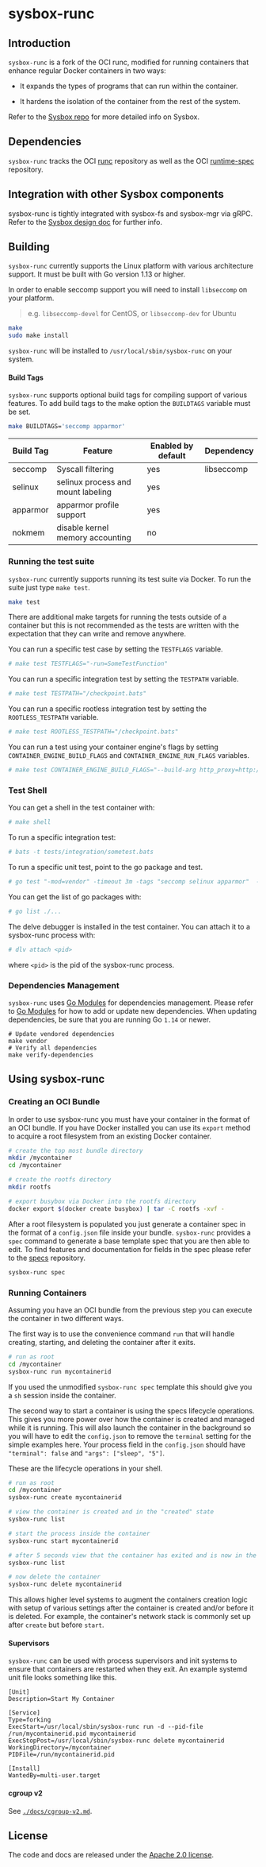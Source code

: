 # sysbox-runc

## Introduction

`sysbox-runc` is a fork of the OCI runc, modified for running containers that
enhance regular Docker containers in two ways:

* It expands the types of programs that can run within the container.

* It hardens the isolation of the container from the rest of the
  system.

Refer to the [Sysbox repo](https://github.com/nestybox/sysbox) for
more detailed info on Sysbox.


## Dependencies

`sysbox-runc` tracks the OCI [runc](https://github.com/opencontainers/runc) repository
as well as the OCI [runtime-spec](https://github.com/opencontainers/runtime-spec)
repository.


## Integration with other Sysbox components

sysbox-runc is tightly integrated with sysbox-fs and sysbox-mgr via
gRPC. Refer to the [Sysbox design doc](https://github.com/nestybox/sysbox/blob/master/docs/design.md) for
further info.

## Building

`sysbox-runc` currently supports the Linux platform with various architecture support.
It must be built with Go version 1.13 or higher.

In order to enable seccomp support you will need to install `libseccomp` on your platform.
> e.g. `libseccomp-devel` for CentOS, or `libseccomp-dev` for Ubuntu

```bash
make
sudo make install
```

`sysbox-runc` will be installed to `/usr/local/sbin/sysbox-runc` on your system.


#### Build Tags

`sysbox-runc` supports optional build tags for compiling support of various features.
To add build tags to the make option the `BUILDTAGS` variable must be set.

```bash
make BUILDTAGS='seccomp apparmor'
```

| Build Tag | Feature                            | Enabled by default | Dependency |
|-----------|------------------------------------|--------------------|------------|
| seccomp   | Syscall filtering                  | yes                | libseccomp |
| selinux   | selinux process and mount labeling | yes                | <none>     |
| apparmor  | apparmor profile support           | yes                | <none>     |
| nokmem    | disable kernel memory accounting   | no                 | <none>     |


### Running the test suite

`sysbox-runc` currently supports running its test suite via Docker.
To run the suite just type `make test`.

```bash
make test
```

There are additional make targets for running the tests outside of a container but this is
not recommended as the tests are written with the expectation that they can write and
remove anywhere.

You can run a specific test case by setting the `TESTFLAGS` variable.

```bash
# make test TESTFLAGS="-run=SomeTestFunction"
```

You can run a specific integration test by setting the `TESTPATH` variable.

```bash
# make test TESTPATH="/checkpoint.bats"
```

You can run a specific rootless integration test by setting the `ROOTLESS_TESTPATH` variable.

```bash
# make test ROOTLESS_TESTPATH="/checkpoint.bats"
```

You can run a test using your container engine's flags by setting `CONTAINER_ENGINE_BUILD_FLAGS` and `CONTAINER_ENGINE_RUN_FLAGS` variables.

```bash
# make test CONTAINER_ENGINE_BUILD_FLAGS="--build-arg http_proxy=http://yourproxy/" CONTAINER_ENGINE_RUN_FLAGS="-e http_proxy=http://yourproxy/"
```

### Test Shell

You can get a shell in the test container with:

```bash
# make shell
```

To run a specific integration test:

```bash
# bats -t tests/integration/sometest.bats
```

To run a specific unit test, point to the go package and test.

```bash
# go test "-mod=vendor" -timeout 3m -tags "seccomp selinux apparmor"  -v github.com/opencontainers/runc/libcontainer/integration -run TestEnter
```

You can get the list of go packages with:

```bash
# go list ./...
```

The delve debugger is installed in the test container. You can attach it to a sysbox-runc process with:

```bash
# dlv attach <pid>
```

where `<pid>` is the pid of the sysbox-runc process.

### Dependencies Management

`sysbox-runc` uses [Go Modules](https://github.com/golang/go/wiki/Modules) for dependencies management.
Please refer to [Go Modules](https://github.com/golang/go/wiki/Modules) for how to add or update
new dependencies. When updating dependencies, be sure that you are running Go `1.14` or newer.

```
# Update vendored dependencies
make vendor
# Verify all dependencies
make verify-dependencies
```

## Using sysbox-runc

### Creating an OCI Bundle

In order to use sysbox-runc you must have your container in the format of an OCI bundle.
If you have Docker installed you can use its `export` method to acquire a root filesystem from an existing Docker container.

```bash
# create the top most bundle directory
mkdir /mycontainer
cd /mycontainer

# create the rootfs directory
mkdir rootfs

# export busybox via Docker into the rootfs directory
docker export $(docker create busybox) | tar -C rootfs -xvf -
```

After a root filesystem is populated you just generate a container spec in the
format of a `config.json` file inside your bundle. `sysbox-runc` provides a
`spec` command to generate a base template spec that you are then able to edit.
To find features and documentation for fields in the spec please refer to the
[specs](https://github.com/opencontainers/runtime-spec) repository.

```bash
sysbox-runc spec
```

### Running Containers

Assuming you have an OCI bundle from the previous step you can execute the container in two different ways.

The first way is to use the convenience command `run` that will handle creating, starting, and deleting the container after it exits.

```bash
# run as root
cd /mycontainer
sysbox-runc run mycontainerid
```

If you used the unmodified `sysbox-runc spec` template this should give you a `sh` session inside the container.

The second way to start a container is using the specs lifecycle operations.
This gives you more power over how the container is created and managed while it is running.
This will also launch the container in the background so you will have to edit the `config.json` to remove the `terminal` setting for the simple examples here.
Your process field in the `config.json` should have `"terminal": false` and `"args": ["sleep", "5"]`.

These are the lifecycle operations in your shell.


```bash
# run as root
cd /mycontainer
sysbox-runc create mycontainerid

# view the container is created and in the "created" state
sysbox-runc list

# start the process inside the container
sysbox-runc start mycontainerid

# after 5 seconds view that the container has exited and is now in the stopped state
sysbox-runc list

# now delete the container
sysbox-runc delete mycontainerid
```

This allows higher level systems to augment the containers creation logic with setup of various settings after the container is created and/or before it is deleted. For example, the container's network stack is commonly set up after `create` but before `start`.

#### Supervisors

`sysbox-runc` can be used with process supervisors and init systems to ensure that containers are restarted when they exit.
An example systemd unit file looks something like this.

```systemd
[Unit]
Description=Start My Container

[Service]
Type=forking
ExecStart=/usr/local/sbin/sysbox-runc run -d --pid-file /run/mycontainerid.pid mycontainerid
ExecStopPost=/usr/local/sbin/sysbox-runc delete mycontainerid
WorkingDirectory=/mycontainer
PIDFile=/run/mycontainerid.pid

[Install]
WantedBy=multi-user.target
```

#### cgroup v2
See [`./docs/cgroup-v2.md`](./docs/cgroup-v2.md).

## License

The code and docs are released under the [Apache 2.0 license](LICENSE).

